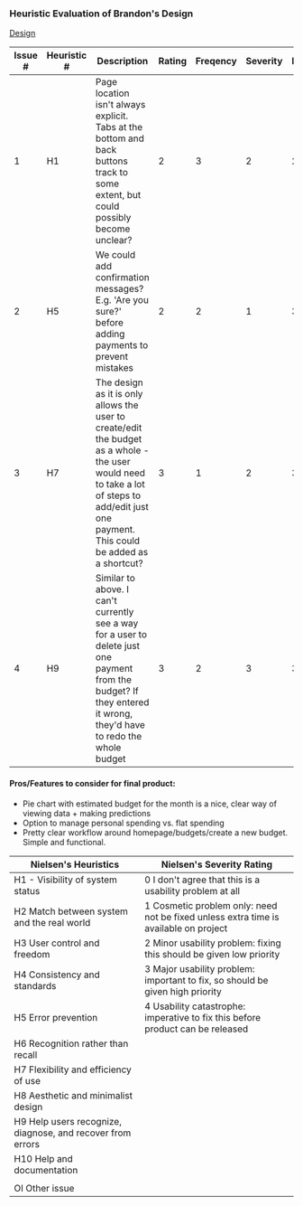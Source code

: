 ### Heuristic Evaluation of Brandon's Design

[Design](https://balsamiq.cloud/sqcxcg3/p4sc4lx/r2278)

| Issue # |	Heuristic #	| Description | Rating | Freqency |	Severity | Impact |	Avg |
| ------- | ----------- | ----------- | ------ | -------- | -------- | ------ | --- |
| 1       | H1 | Page location isn't always explicit. Tabs at the bottom and back buttons track to some extent, but could possibly become unclear? | 2 | 3 | 2 | 2 | 2.25 |
| 2       | H5 | We could add confirmation messages? E.g. 'Are you sure?' before adding payments to prevent mistakes | 2 | 2 | 1 | 3 | 2|
| 3       | H7 | The design as it is only allows the user to create/edit the budget as a whole - the user would need to take a lot of steps to add/edit just one payment. This could be added as a shortcut? | 3 | 1 | 2 | 3 | 2.25 |
| 4       | H9 | Similar to above. I can't currently see a way for a user to delete just one payment from the budget? If they entered it wrong, they'd have to redo the whole budget | 3 | 2 | 3 | 3 | 2.75 | 			

#### Pros/Features to consider for final product:

- Pie chart with estimated budget for the month is a nice, clear way of viewing data + making predictions
- Option to manage personal spending vs. flat spending
- Pretty clear workflow around homepage/budgets/create a new budget. Simple and functional.


| Nielsen's Heuristics | Nielsen's Severity Rating |
| --------------------------------- | ------------------------- |
| H1 - Visibility of system status  | 0	I don't agree that this is a usability problem at all |	
| H2	Match between system and the real world	| 1	Cosmetic problem only: need not be fixed unless extra time is available on project |
| H3	User control and freedom	| 2	Minor usability problem: fixing this should be given low priority |
| H4	Consistency and standards	| 3	Major usability problem: important to fix, so should be given high priority |
| H5	Error prevention	| 4	Usability catastrophe: imperative to fix this before product can be released |
| H6	Recognition rather than recall |		
| H7	Flexibility and efficiency of use |		
| H8	Aesthetic and minimalist design |		
| H9	Help users recognize, diagnose, and recover from errors |		
| H10	Help and documentation |
| |		
| OI	Other issue	|